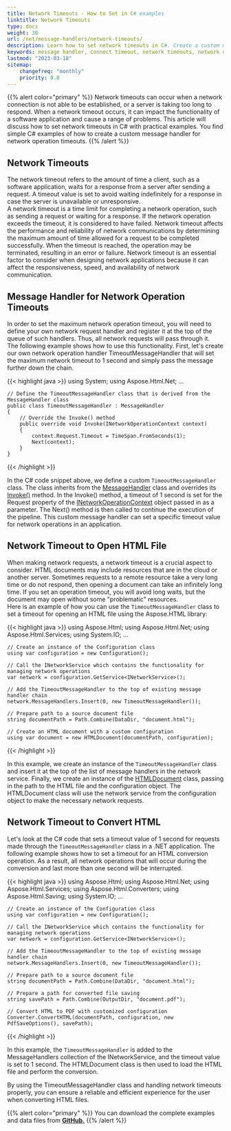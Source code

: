 ```yaml
---
title: Network Timeouts - How to Set in C# examples
linktitle: Network Timeouts
type: docs
weight: 30
url: /net/message-handlers/network-timeouts/
description: Learn how to set network timeouts in C#. Create a custom message handler for network operation timeouts using Aspose.HTML for .NET.
keywords: message handler, connect timeout, network timeouts, network operation, network connection timeout, network operation timeout, network request
lastmod: "2023-03-18"
sitemap:
    changefreq: "monthly"
    priority: 0.8
---
```


{{% alert color="primary" %}} 
Network timeouts can occur when a network connection is not able to be established, or a server is taking too long to respond. When a network timeout occurs, it can impact the functionality of a software application and cause a range of problems. This article will discuss how to set network timeouts in C# with practical examples. You find simple C# examples of how to create a custom message handler for network operation timeouts.
{{% /alert %}}

## **Network Timeouts**

The network timeout refers to the amount of time a client, such as a software application, waits for a response from a server after sending a request. A timeout value is set to avoid waiting indefinitely for a response in case the server is unavailable or unresponsive.<br>
A network timeout is a time limit for completing a network operation, such as sending a request or waiting for a response. If the network operation exceeds the timeout, it is considered to have failed. Network timeout affects the performance and reliability of network communications by determining the maximum amount of time allowed for a request to be completed successfully. When the timeout is reached, the operation may be terminated, resulting in an error or failure. Network timeout is an essential factor to consider when designing network applications because it can affect the responsiveness, speed, and availability of network communication.

## **Message Handler for Network Operation Timeouts**

In order to set the maximum network operation timeout, you will need to define your own network request handler and register it at the top of the queue of such handlers. Thus, all network requests will pass through it.<br>
The following example shows how to use this functionality. First, let's create our own network operation handler TimeoutMessageHandler that will set the maximum network timeout to 1 second and simply pass the message further down the chain.

{{< highlight java >}}
using System;
using Aspose.Html.Net;
...	

	// Define the TimeoutMessageHandler class that is derived from the MessageHandler class
	public class TimeoutMessageHandler : MessageHandler
    {
        // Override the Invoke() method
		public override void Invoke(INetworkOperationContext context)
        {
            context.Request.Timeout = TimeSpan.FromSeconds(1);
            Next(context);
        }
    }
{{< /highlight >}}

In the C# code snippet above, we define a custom `TimeoutMessageHandler` class. The class inherits from the [MessageHandler](https://reference.aspose.com/html/net/aspose.html.net/messagehandler/) class and overrides its [Invoke()](https://reference.aspose.com/html/net/aspose.html.net/messagehandler/invoke/) method. In the Invoke() method, a timeout of 1 second is set for the Request property of the [INetworkOperationContext](https://reference.aspose.com/html/net/aspose.html.net/inetworkoperationcontext/) object passed in as a parameter. The Next() method is then called to continue the execution of the pipeline. This custom message handler can set a specific timeout value for network operations in an application.

## **Network Timeout to Open HTML File**

When making network requests, a network timeout is a crucial aspect to consider. HTML documents may include resources that are in the cloud or another server. Sometimes requests to a remote resource take a very long time or do not respond, then opening a document can take an infinitely long time. If you set an operation timeout, you will avoid long waits, but the document may open without some "problematic" resources.<br>
 Here is an example of how you can use the `TimeoutMessageHandler` class to set a timeout for opening an HTML file using the Aspose.HTML library:

{{< highlight java >}}
using Aspose.Html;
using Aspose.Html.Net;
using Aspose.Html.Services;
using System.IO;
...

    // Create an instance of the Configuration class
    using var configuration = new Configuration();

    // Call the INetworkService which contains the functionality for managing network operations
    var network = configuration.GetService<INetworkService>();

    // Add the TimeoutMessageHandler to the top of existing message handler chain
    network.MessageHandlers.Insert(0, new TimeoutMessageHandler());

    // Prepare path to a source document file
    string documentPath = Path.Combine(DataDir, "document.html");

    // Create an HTML document with a custom configuration
    using var document = new HTMLDocument(documentPath, configuration);

{{< /highlight >}}

In this example, we create an instance of the `TimeoutMessageHandler` class and insert it at the top of the list of message handlers in the network service. Finally, we create an instance of the [HTMLDocument](https://reference.aspose.com/html/net/aspose.html/htmldocument/) class, passing in the path to the HTML file and the configuration object. The HTMLDocument class will use the network service from the configuration object to make the necessary network requests.

## **Network Timeout to Convert HTML**

Let's look at the C# code that sets a timeout value of 1 second for requests made through the `TimeoutMessageHandler` class in a .NET application. The following example shows how to set a timeout for an HTML conversion operation. As a result, all network operations that will occur during the conversion and last more than one second will be interrupted.

{{< highlight java >}}
using Aspose.Html;
using Aspose.Html.Net;
using Aspose.Html.Services;
using Aspose.Html.Converters;
using Aspose.Html.Saving;
using System.IO;
...

	// Create an instance of the Configuration class
    using var configuration = new Configuration();

    // Call the INetworkService which contains the functionality for managing network operations
    var network = configuration.GetService<INetworkService>();

    // Add the TimeoutMessageHandler to the top of existing message handler chain
    network.MessageHandlers.Insert(0, new TimeoutMessageHandler());

    // Prepare path to a source document file
    string documentPath = Path.Combine(DataDir, "document.html");

    // Prepare a path for converted file saving 
    string savePath = Path.Combine(OutputDir, "document.pdf");

    // Convert HTML to PDF with customized configuration
    Converter.ConvertHTML(documentPath, configuration, new PdfSaveOptions(), savePath);
{{< /highlight >}}

In this example, the `TimeoutMessageHandler` is added to the MessageHandlers collection of the INetworkService, and the timeout value is set to 1 second. The HTMLDocument class is then used to load the HTML file and perform the conversion.

By using the TimeoutMessageHandler class and handling network timeouts properly, you can ensure a reliable and efficient experience for the user when converting HTML files.

{{% alert color="primary" %}}
You can download the complete examples and data files from [**GitHub.**](https://github.com/aspose-html/Aspose.HTML-Documentation/tree/main/content/tests-net)
{{% /alert %}}